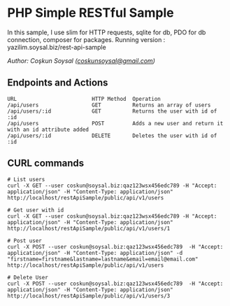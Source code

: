 PHP Simple RESTful Sample
===============

In this sample, I use slim for HTTP requests, sqlite for db, PDO for db connection, composer for packages.
Running version : yazilim.soysal.biz/rest-api-sample

_Author: Coşkun Soysal (<coskunsoysal@gmail.com>)_

## Endpoints and Actions

    URL                        HTTP Method  Operation
    /api/users                 GET          Returns an array of users
    /api/users/:id             GET          Returns the user with id of :id
    /api/users                 POST         Adds a new user and return it with an id attribute added
    /api/users/:id             DELETE       Deletes the user with id of :id


## CURL commands
    # List users
    curl -X GET --user coskun@soysal.biz:qaz123wsx456edc789 -H "Accept: application/json" -H "Content-Type: application/json" http://localhost/restApiSample/public/api/v1/users
    
    # Get user with id
    curl -X GET --user coskun@soysal.biz:qaz123wsx456edc789 -H "Accept: application/json" -H "Content-Type: application/json" http://localhost/restApiSample/public/api/v1/users/1

    # Post user
    curl -X POST --user coskun@soysal.biz:qaz123wsx456edc789  -H "Accept: application/json" -H "Content-Type: application/json" -d "firstname=firstname&lastname=lastname&email=email@email.com" http://localhost/restApiSample/public/api/v1/users

    # Delete User
    curl -X POST --user coskun@soysal.biz:qaz123wsx456edc789  -H "Accept: application/json" -H "Content-Type: application/json" http://localhost/restApiSample/public/api/v1/users/3